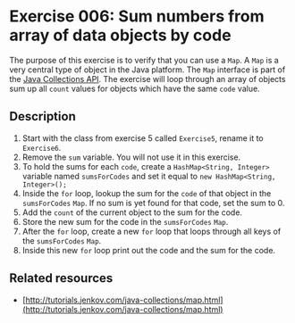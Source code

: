 # Exercise 006: Sum numbers from array of data objects by code

The purpose of this exercise is to verify that you can use a `Map`. A `Map` is a very central type of object in the Java platform. The `Map` interface is part of the [Java Collections API](http://tutorials.jenkov.com/java-collections/index.html). The exercise will loop through an array of objects sum up all `count` values for objects which have the same `code` value.

## Description

1. Start with the class from exercise 5 called `Exercise5`, rename it to `Exercise6`.
1. Remove the `sum` variable. You will not use it in this exercise.
1. To hold the sums for each `code`, create a `HashMap<String, Integer>` variable named `sumsForCodes` and set it equal to `new HashMap<String, Integer>();`
1. Inside the `for` loop, lookup the sum for the `code` of that object in the `sumsForCodes` `Map`. If no sum is yet found for that code, set the sum to 0.
1. Add the `count` of the current object to the sum for the code.
1. Store the new sum for the code in the `sumsForCodes` `Map`.
1. After the `for` loop, create a new `for` loop that loops through all keys of the `sumsForCodes` `Map`.
1. Inside this new `for` loop print out the code and the sum for the code.

## Related resources

- [http://tutorials.jenkov.com/java-collections/map.html](http://tutorials.jenkov.com/java-collections/map.html)